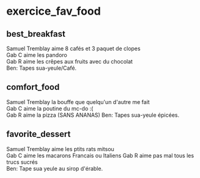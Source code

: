 # exercice_fav_food


## best_breakfast
Samuel Tremblay aime 8 cafés et 3 paquet de clopes  
Gab C aime les pandoro  
Gab R aime les crêpes aux fruits avec du chocolat  
Ben: Tapes sua-yeule/Café.
## comfort_food
Samuel Tremblay la bouffe que quelqu'un d'autre me fait  
Gab C aime la poutine du mc-do :(  
Gab R aime la pizza (SANS ANANAS)
Ben: Tapes sua-yeule épicées.
## favorite_dessert
Samuel Tremblay aime les ptits rats mitsou  
Gab C aime les macarons Francais ou Italiens
Gab R aime pas mal tous les trucs sucrés  
Ben: Tape sua yeule au sirop d'érable.
